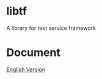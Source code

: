# libtf
A library for text service framework
# Document
[English Version](https://github.com/Windmill-City/libtf/blob/master/docs/Doc.md) 
